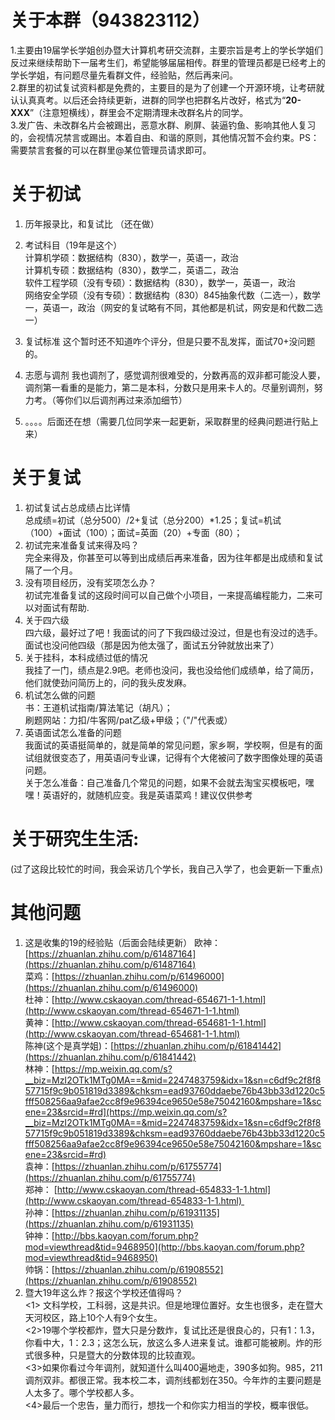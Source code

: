 # 关于本群（943823112）
1.主要由19届学长学姐创办暨大计算机考研交流群，主要宗旨是考上的学长学姐们反过来继续帮助下一届考生们，希望能够届届相传。群里的管理员都是已经考上的学长学姐，有问题尽量先看群文件，经验贴，然后再来问。  
2.群里的初试复试资料都是免费的，主要目的是为了创建一个开源环境，让考研就认认真真考。以后还会持续更新，进群的同学也把群名片改好，格式为“**20-XXX**”（注意短横线），群里会不定期清理未改群名片的同学。  
3.发广告、未改群名片会被踢出，恶意水群、刷屏、装逼钓鱼、影响其他人复习的，会视情况禁言或踢出。本着自由、和谐的原则，其他情况暂不会约束。PS：需要禁言套餐的可以在群里@某位管理员请求即可。
# 关于初试
1. 历年报录比，和复试比
（还在做）  
2. 考试科目（19年是这个）  
计算机学硕：数据结构（830），数学一，英语一，政治  
计算机专硕：数据结构（830），数学二，英语二，政治  
软件工程学硕（没有专硕）：数据结构（830），数学一，英语一，政治  
网络安全学硕（没有专硕）：数据结构（830）845抽象代数（二选一），数学一，英语一，政治（网安的复试略有不同，其他都是机试，网安是和代数二选一）
3. 复试标准
这个暂时还不知道咋个评分，但是只要不乱发挥，面试70+没问题的。
4. 志愿与调剂
我也调剂了，感觉调剂很难受的，分数再高的双非都可能没人要，调剂第一看重的是能力，第二是本科，分数只是用来卡人的。尽量别调剂，努力考。（等你们以后调剂再过来添加细节）  

5. 。。。。后面还在想（需要几位同学来一起更新，采取群里的经典问题进行贴上来）
# 关于复试
1. 初试复试占总成绩占比详情  
总成绩=初试（总分500）/2+复试（总分200）*1.25；复试=机试（100）+面试（100）；面试=英面（20）+专面（80）；
2. 初试完来准备复试来得及吗？  
完全来得及，你甚至可以等到出成绩后再来准备，因为往年都是出成绩和复试隔了一个月。
3. 没有项目经历，没有奖项怎么办？  
初试完准备复试的这段时间可以自己做个小项目，一来提高编程能力，二来可以对面试有帮助.
4. 关于四六级  
四六级，最好过了吧！我面试的问了下我四级过没过，但是也有没过的选手。面试也没问他四级（那是因为他太强了，面试五分钟就放出来了）
5. 关于挂科，本科成绩过低的情况  
我挂了一门，绩点是2.9吧。老师也没问，我也没给他们成绩单，给了简历，他们就使劲问简历上的，问的我头皮发麻。
6. 机试怎么做的问题  
书：王道机试指南/算法笔记（胡凡）；  
刷题网站：力扣/牛客网/pat乙级+甲级；（"/"代表或）
7. 英语面试怎么准备的问题  
我面试的英语挺简单的，就是简单的常见问题，家乡啊，学校啊，但是有的面试组就很变态了，用英语问专业课，记得有个大佬被问了数字图像处理的英语问题。  
关于怎么准备：自己准备几个常见的问题，如果不会就去淘宝买模板吧，嘿嘿！英语好的，就随机应变。我是英语菜鸡！建议仅供参考
# 关于研究生生活:
(过了这段比较忙的时间，我会采访几个学长，我自己入学了，也会更新一下重点)
# 其他问题
1. 这是收集的19的经验贴（后面会陆续更新）
欧神：[https://zhuanlan.zhihu.com/p/61487164](https://zhuanlan.zhihu.com/p/61487164)  
菜鸡：[https://zhuanlan.zhihu.com/p/61496000](https://zhuanlan.zhihu.com/p/61496000)  
杜神：[http://www.cskaoyan.com/thread-654671-1-1.html](http://www.cskaoyan.com/thread-654671-1-1.html)  
黄神：[http://www.cskaoyan.com/thread-654681-1-1.html](http://www.cskaoyan.com/thread-654681-1-1.html)  
陈神(这个是真学姐)：[https://zhuanlan.zhihu.com/p/61841442](https://zhuanlan.zhihu.com/p/61841442)  
林神：[https://mp.weixin.qq.com/s?__biz=MzI2OTk1MTg0MA==&mid=2247483759&idx=1&sn=c6df9c2f8f857715f9c9b051819d3389&chksm=ead93760ddaebe76b43bb33d1220c5fff508256aa9afae2cc8f9e96394ce9650e58e75042160&mpshare=1&scene=23&srcid=#rd](https://mp.weixin.qq.com/s?__biz=MzI2OTk1MTg0MA==&mid=2247483759&idx=1&sn=c6df9c2f8f857715f9c9b051819d3389&chksm=ead93760ddaebe76b43bb33d1220c5fff508256aa9afae2cc8f9e96394ce9650e58e75042160&mpshare=1&scene=23&srcid=#rd)  
袁神：[https://zhuanlan.zhihu.com/p/61755774](https://zhuanlan.zhihu.com/p/61755774)  
郑神： [http://www.cskaoyan.com/thread-654833-1-1.html](http://www.cskaoyan.com/thread-654833-1-1.html)   
孙神：[https://zhuanlan.zhihu.com/p/61931135](https://zhuanlan.zhihu.com/p/61931135)  
钟神：[http://bbs.kaoyan.com/forum.php?mod=viewthread&tid=9468950](http://bbs.kaoyan.com/forum.php?mod=viewthread&tid=9468950)  
帅锅：[https://zhuanlan.zhihu.com/p/61908552](https://zhuanlan.zhihu.com/p/61908552)  
2. 暨大19年这么炸？报这个学校还值得吗？  
<1> 文科学校，工科弱，这是共识。但是地理位置好。女生也很多，走在暨大天河校区，路上10个人有9个女生。  
<2>19哪个学校都炸，暨大只是分数炸，复试比还是很良心的，只有1：1.3，你看中大，1：2.3；这怎么玩，放这么多人进来复试。谁都可能被刷。炸的形式很多种，只是暨大的分数体现的比较直观。  
<3>如果你看过今年调剂，就知道什么叫400遍地走，390多如狗。985，211调剂双非。都很正常。我本校二本，调剂线都划在350。今年炸的主要问题是人太多了。哪个学校都人多。  
<4>最后一个忠告，量力而行，想找一个和你实力相当的学校，概率很低。



